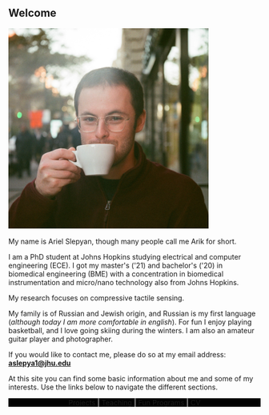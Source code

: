 <style>
body {
  background-image: url('/pictures/dict_background_w.png'); # /pictures/dict_background_us.png
  background-size: 1000px;
}
</style>

## Welcome

<img src="/pictures/good_small.jpg" width="400" />

My name is Ariel Slepyan, though many people call me Arik for short.

I am a PhD student at Johns Hopkins studying electrical and computer engineering (ECE). I got my master's ('21) and bachelor's ('20) in biomedical engineering (BME) with a concentration in biomedical instrumentation and micro/nano technology also from Johns Hopkins.

My research focuses on compressive tactile sensing.

My family is of Russian and Jewish origin, and Russian is my first language (*although today I am more comfortable in english*).
For fun I enjoy playing basketball, and I love going skiing during the winters.
I am also an amateur guitar player and photographer.

If you would like to contact me, please do so at my email address: **aslepya1@jhu.edu**

At this site you can find some basic information about me and some of my interests.
Use the links below to navigate the different sections.

<p align="center" style="color: white; background-color: black;">
  <a href="http://arielslepyan.me/Projects">Projects</a> |
  <a href="http://arielslepyan.me/Teaching">Teaching</a> |
  <a href="http://arielslepyan.me/Fun">Fun Programs</a> |
  <a href="http://arielslepyan.me/CV">CV</a> 
</p>




